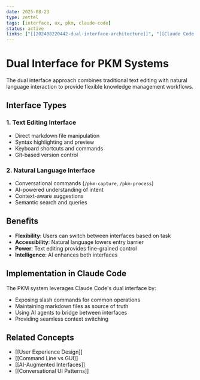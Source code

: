 ```yaml
---
date: 2025-08-23
type: zettel
tags: [interface, ux, pkm, claude-code]
status: active
links: ["[[202408220442-dual-interface-architecture]]", "[[Claude Code Integration]]", "[[Natural Language Processing]]"]
---
```


# Dual Interface for PKM Systems

The dual interface approach combines traditional text editing with natural language interaction to provide flexible knowledge management workflows.

## Interface Types

### 1. Text Editing Interface
- Direct markdown file manipulation
- Syntax highlighting and preview
- Keyboard shortcuts and commands
- Git-based version control

### 2. Natural Language Interface
- Conversational commands (`/pkm-capture`, `/pkm-process`)
- AI-powered understanding of intent
- Context-aware suggestions
- Semantic search and queries

## Benefits

- **Flexibility**: Users can switch between interfaces based on task
- **Accessibility**: Natural language lowers entry barrier
- **Power**: Text editing provides fine-grained control
- **Intelligence**: AI enhances both interfaces

## Implementation in Claude Code

The PKM system leverages Claude Code's dual interface by:
- Exposing slash commands for common operations
- Maintaining markdown files as source of truth
- Using AI agents to bridge between interfaces
- Providing seamless context switching

## Related Concepts
- [[User Experience Design]]
- [[Command Line vs GUI]]
- [[AI-Augmented Interfaces]]
- [[Conversational UI Patterns]]